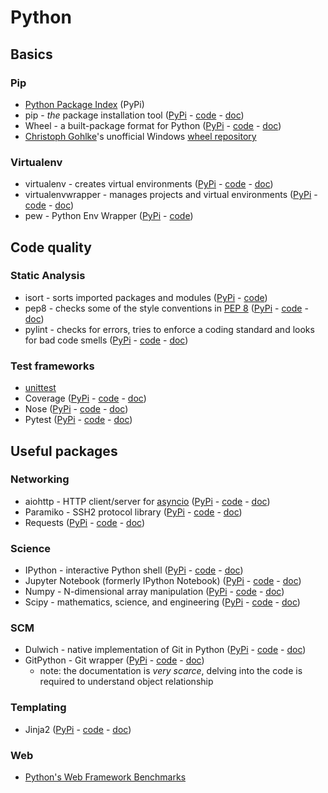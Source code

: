 # Python
## Basics
### Pip
- [Python Package Index](https://pypi.python.org/pypi) (PyPi)
- pip - _the_ package installation tool ([PyPi](https://pypi.python.org/pypi/pip) - [code](https://github.com/pypa/pip) - [doc](https://pip.pypa.io/en/stable/))
- Wheel - a built-package format for Python ([PyPi](https://pypi.python.org/pypi/wheel) - [code](https://bitbucket.org/pypa/wheel) - [doc](http://wheel.readthedocs.org/en/latest/))
- [Christoph Gohlke](http://www.lfd.uci.edu/~gohlke/)'s unofficial Windows [wheel repository](http://www.lfd.uci.edu/~gohlke/pythonlibs/)

### Virtualenv
- virtualenv - creates virtual environments ([PyPi](https://pypi.python.org/pypi/virtualenv) - [code](https://github.com/pypa/virtualenv) - [doc](https://virtualenv.pypa.io/en/latest/))
- virtualenvwrapper - manages projects and virtual environments ([PyPi](https://pypi.python.org/pypi/virtualenvwrapper) - [code](https://bitbucket.org/dhellmann/virtualenvwrapper/overview) - [doc](http://virtualenvwrapper.readthedocs.org/en/latest/))
- pew - Python Env Wrapper ([PyPi](https://pypi.python.org/pypi/pew) - [code](https://github.com/berdario/pew))

## Code quality
### Static Analysis
- isort - sorts imported packages and modules ([PyPi](https://pypi.python.org/pypi/isort/) - [code](https://github.com/timothycrosley/isort))
- pep8 - checks some of the style conventions in [PEP 8](https://www.python.org/dev/peps/pep-0008/) ([PyPi](https://pypi.python.org/pypi/pep8) - [code](https://github.com/PyCQA/pep8) - [doc](http://pep8.readthedocs.org/en/latest/))
- pylint - checks for errors, tries to enforce a coding standard and looks for bad code smells ([PyPi](https://pypi.python.org/pypi/pylint) - [code](https://bitbucket.org/logilab/pylint/) - [doc](http://docs.pylint.org/))

### Test frameworks
- [unittest](https://docs.python.org/3/library/unittest.html)
- Coverage ([PyPi](https://pypi.python.org/pypi/coverage) - [code](https://bitbucket.org/ned/coveragepy) - [doc](http://coverage.readthedocs.org/en/latest/))
- Nose ([PyPi](https://pypi.python.org/pypi/nose) - [code](https://github.com/nose-devs/nose) - [doc](https://nose.readthedocs.org/en/latest/))
- Pytest ([PyPi](https://pypi.python.org/pypi/pytest) - [code](https://github.com/pytest-dev/pytest) - [doc](http://pytest.org/latest/))

## Useful packages
### Networking
- aiohttp - HTTP client/server for [asyncio](https://docs.python.org/3.4/library/asyncio.html) ([PyPi](https://pypi.python.org/pypi/aiohttp) - [code](https://github.com/KeepSafe/aiohttp) - [doc](http://aiohttp.readthedocs.org/en/stable/))
- Paramiko - SSH2 protocol library ([PyPi](https://pypi.python.org/pypi/paramiko) - [code](https://github.com/paramiko/paramiko/) - [doc](http://docs.paramiko.org/en/1.15/))
- Requests ([PyPi](https://pypi.python.org/pypi/requests) - [code](https://github.com/kennethreitz/requests) - [doc](http://docs.python-requests.org/en/latest/))

### Science
- IPython - interactive Python shell ([PyPi](https://pypi.python.org/pypi/ipython) - [code](https://github.com/ipython/ipython) - [doc](http://ipython.readthedocs.org/en/stable/))
- Jupyter Notebook (formerly IPython Notebook) ([PyPi](https://pypi.python.org/pypi/jupyter) - [code](https://github.com/jupyter) - [doc](https://jupyter.readthedocs.org/en/latest/))
- Numpy - N-dimensional array manipulation ([PyPi](https://pypi.python.org/pypi/numpy) - [code](http://sourceforge.net/projects/numpy/files/NumPy/) - [doc](http://docs.scipy.org/doc/numpy/))
- Scipy - mathematics, science, and engineering ([PyPi](https://pypi.python.org/pypi/scipy) - [code](http://sourceforge.net/projects/scipy/files/scipy/) - [doc](http://docs.scipy.org/doc/scipy/reference/))

### SCM
- Dulwich - native implementation of Git in Python ([PyPi](https://pypi.python.org/pypi/dulwich) - [code](https://github.com/jelmer/dulwich) - [doc](https://www.samba.org/~jelmer/dulwich/docs/))
- GitPython - Git wrapper ([PyPi](https://pypi.python.org/pypi/GitPython) - [code](https://github.com/gitpython-developers/GitPython) - [doc](http://gitpython.readthedocs.org/en/stable/))
    - note: the documentation is _very scarce_, delving into the code is required to understand object relationship

### Templating
- Jinja2 ([PyPi](https://pypi.python.org/pypi/Jinja2) - [code](https://github.com/mitsuhiko/jinja2) - [doc](http://jinja.pocoo.org/docs/dev/))

### Web
- [Python's Web Framework Benchmarks](http://klen.github.io/py-frameworks-bench/)
